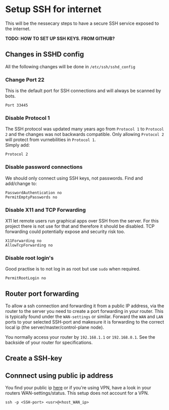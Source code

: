# Setup SSH for internet
This will be the nessecary steps to have a secure SSH service exposed to the internet.

__TODO: HOW TO SET UP SSH KEYS. FROM GITHUB?__

## Changes in SSHD config
All the following changes will be done in `/etc/ssh/sshd_config`
### Change Port 22
This is the default port for SSH connections and will always be scanned by bots.
```
Port 33445
```

### Disable Protocol 1
The SSH protocol was updated many years ago from `Protocol 1` to `Protocol 2` and the changes was not backwards compatible. Only allowing `Protocol 2` will protect from vurnebilities in `Protocol 1`.\
Simply add:
```
Protocol 2
```

### Disable password connections
We should only connect using SSH keys, not passwords.
Find and add/change to:
```
PasswordAuthentication no
PermitEmptyPasswords no
```

### Disable X11 and TCP Forwarding
X11 let remote users run graphical apps over SSH from the server. For this project there is not use for that and therefore it should be disabled.
TCP forwarding could potentially expose and security risk too.
```
X11Forwarding no
AllowTcpForwarding no
```

### Disable root login's
Good practise is to not log in as root but use `sudo` when required.

```
PermitRootLogin no
```

## Router port forwarding
To allow a ssh connection and forwarding it from a public IP address, via the router to the server you need to create a port forwarding in your router. This is typically found under the `WAN-settings` or similar. Forward the `WAN` and `LAN` ports to your selected SSH-port and makesure it is forwarding to the correct local ip (the server/master/control-plane node).

You normally access your router by `192.168.1.1` or `192.168.0.1`. See the backside of your router for specifications.

## Create a SSH-key


## Connnect using public ip address
You find your public ip [here](https://www.whatismyip.com) or if you're using VPN, have a look in your routers WAN-settings/status. This setup does not account for a VPN.
```
ssh -p <SSH-port> <usr>@<host_WAN_ip>
```
